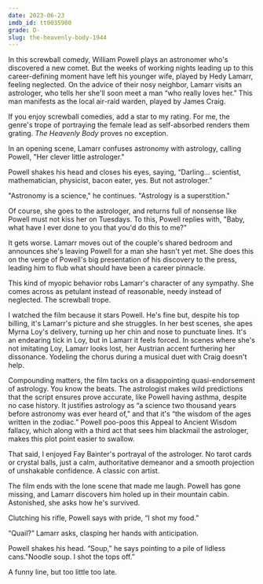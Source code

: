 ```yaml
---
date: 2023-06-23
imdb_id: tt0035980
grade: D-
slug: the-heavenly-body-1944
---
```


In this screwball comedy, William Powell plays an astronomer who's discovered a new comet. But the weeks of working nights leading up to this career-defining moment have left his younger wife, played by Hedy Lamarr, feeling neglected. On the advice of their nosy neighbor, Lamarr visits an astrologer, who tells her she'll soon meet a man “who really loves her.” This man manifests as the local air-raid warden, played by James Craig.

<!-- end -->

If you enjoy screwball comedies, add a star to my rating. For me, the genre's trope of portraying the female lead as self-absorbed renders them grating. _The Heavenly Body_ proves no exception.

In an opening scene, Lamarr confuses astronomy with astrology, calling Powell, "Her clever little astrologer."

Powell shakes his head and closes his eyes, saying, “Darling... scientist, mathematician, physicist, bacon eater, yes. But not astrologer.”

"Astronomy is a science," he continues. "Astrology is a superstition."

Of course, she goes to the astrologer, and returns full of nonsense like Powell must not kiss her on Tuesdays. To this, Powell replies with, "Baby, what have I ever done to you that you'd do this to me?"

It gets worse. Lamarr moves out of the couple's shared bedroom and announces she's leaving Powell for a man she hasn't yet met. She does this on the verge of Powell's big presentation of his discovery to the press, leading him to flub what should have been a career pinnacle.

This kind of myopic behavior robs Lamarr's character of any sympathy. She comes across as petulant instead of reasonable, needy instead of neglected. The screwball trope.

I watched the film because it stars Powell. He's fine but, despite his top billing, it's Lamarr's picture and she struggles. In her best scenes, she apes Myrna Loy's delivery, turning up her chin and nose to punctuate lines. It's an endearing tick in Loy, but in Lamarr it feels forced. In scenes where she's not imitating Loy, Lamarr looks lost, her Austrian accent furthering her dissonance. Yodeling the chorus during a musical duet with Craig doesn't help.

Compounding matters, the film tacks on a disappointing quasi-endorsement of astrology. You know the beats. The astrologist makes wild predictions that the script ensures prove accurate, like Powell having asthma, despite no case history. It justifies astrology as “a science two thousand years before astronomy was ever heard of,” and that it's “the wisdom of the ages written in the zodiac.” Powell poo-poos this Appeal to Ancient Wisdom fallacy, which along with a third act that sees him blackmail the astrologer, makes this plot point easier to swallow.

That said, I enjoyed Fay Bainter's portrayal of the astrologer. No tarot cards or crystal balls, just a calm, authoritative demeanor and a smooth projection of unshakable confidence. A classic con artist.

The film ends with the lone scene that made me laugh. Powell has gone missing, and Lamarr discovers him holed up in their mountain cabin. Astonished, she asks how he's survived.

Clutching his rifle, Powell says with pride, “I shot my food.”

“Quail?” Lamarr asks, clasping her hands with anticipation.

Powell shakes his head. “Soup,” he says pointing to a pile of lidless cans."Noodle soup. I shot the tops off.”

A funny line, but too little too late.
